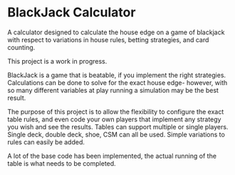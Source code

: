 # BlackJack Calculator

A calculator designed to calculate the house edge on a game of blackjack with respect to variations in house rules, betting strategies, and card counting.

This project is a work in progress.

BlackJack is a game that is beatable, if you implement the right strategies. Calculations can be done to solve for the exact
house edge- however, with so many different variables at play running a simulation may be the best result.

The purpose of this project is to allow the flexibility to configure the exact table rules, and even code your own players
that implement any strategy you wish and see the results. Tables can support multiple or single players. Single deck, double deck,
shoe, CSM can all be used. Simple variations to rules can easily be added.

A lot of the base code has been implemented, the actual running of the table is what needs to be completed.
